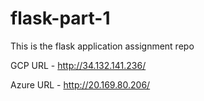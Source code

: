 # flask-part-1

This is the flask application assignment repo


GCP URL - http://34.132.141.236/

Azure URL - http://20.169.80.206/
